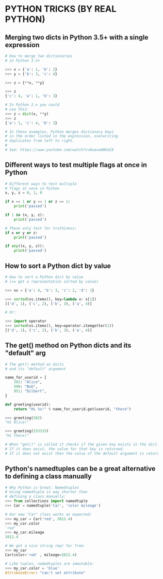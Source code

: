 # PYTHON TRICKS (BY REAL PYTHON)

## Merging two dicts in Python 3.5+ with a single expression

```py
# How to merge two dictionaries
# in Python 3.5+

>>> x = {'a': 1, 'b': 2}
>>> y = {'b': 3, 'c': 4}

>>> z = {**x, **y}

>>> z
{'c': 4, 'a': 1, 'b': 3}

# In Python 2.x you could
# use this:
>>> z = dict(x, **y)
>>> z
{'a': 1, 'c': 4, 'b': 3}

# In these examples, Python merges dictionary keys
# in the order listed in the expression, overwriting 
# duplicates from left to right.
#
# See: https://www.youtube.com/watch?v=Duexw08KaC8
```

## Different ways to test multiple flags at once in Python

```py
# Different ways to test multiple
# flags at once in Python
x, y, z = 0, 1, 0

if x == 1 or y == 1 or z == 1:
    print('passed')

if 1 in (x, y, z):
    print('passed')

# These only test for truthiness:
if x or y or z:
    print('passed')

if any((x, y, z)):
    print('passed')
```

## How to sort a Python dict by value

```py
# How to sort a Python dict by value
# (== get a representation sorted by value)

>>> xs = {'a': 4, 'b': 3, 'c': 2, 'd': 1}

>>> sorted(xs.items(), key=lambda x: x[1])
[('d', 1), ('c', 2), ('b', 3), ('a', 4)]

# Or:

>>> import operator
>>> sorted(xs.items(), key=operator.itemgetter(1))
[('d', 1), ('c', 2), ('b', 3), ('a', 4)]
```

## The get() method on Python dicts and its "default" arg

```py
# The get() method on dicts
# and its "default" argument

name_for_userid = {
    382: "Alice",
    590: "Bob",
    951: "Dilbert",
}

def greeting(userid):
    return "Hi %s!" % name_for_userid.get(userid, "there")

>>> greeting(382)
"Hi Alice!"

>>> greeting(333333)
"Hi there!"

# When "get()" is called it checks if the given key exists in the dict.
# If it does exist, the value for that key is returned.
# If it does not exist then the value of the default argument is returned instead
```

## Python's namedtuples can be a great alternative to defining a class manually

```py
# Why Python is Great: Namedtuples
# Using namedtuple is way shorter than
# defining a class manually:
>>> from collections import namedtuple
>>> Car = namedtuple('Car', 'color mileage')

# Our new "Car" class works as expected:
>>> my_car = Car('red', 3812.4)
>>> my_car.color
'red'
>>> my_car.mileage
3812.4

# We get a nice string repr for free:
>>> my_car
Car(color='red' , mileage=3812.4)

# Like tuples, namedtuples are immutable:
>>> my_car.color = 'blue'
AttributeError: "can't set attribute"
```